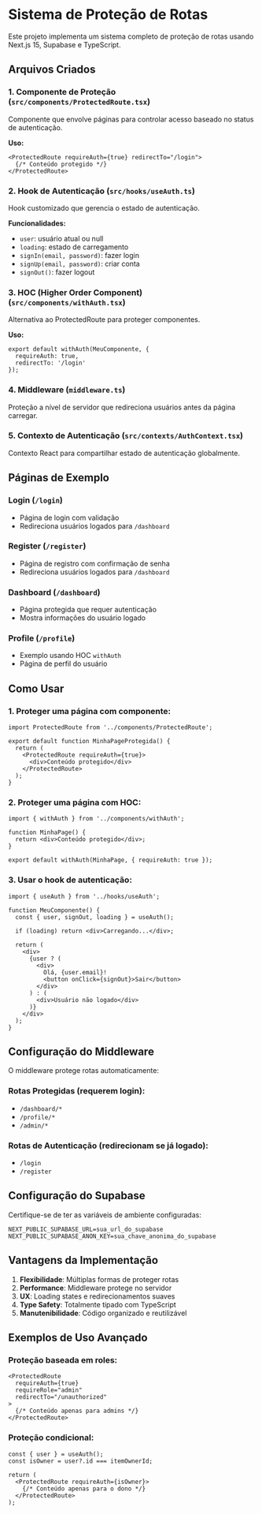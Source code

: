 # Sistema de Proteção de Rotas

Este projeto implementa um sistema completo de proteção de rotas usando Next.js 15, Supabase e TypeScript.

## Arquivos Criados

### 1. Componente de Proteção (`src/components/ProtectedRoute.tsx`)
Componente que envolve páginas para controlar acesso baseado no status de autenticação.

**Uso:**
```tsx
<ProtectedRoute requireAuth={true} redirectTo="/login">
  {/* Conteúdo protegido */}
</ProtectedRoute>
```

### 2. Hook de Autenticação (`src/hooks/useAuth.ts`)
Hook customizado que gerencia o estado de autenticação.

**Funcionalidades:**
- `user`: usuário atual ou null
- `loading`: estado de carregamento
- `signIn(email, password)`: fazer login
- `signUp(email, password)`: criar conta
- `signOut()`: fazer logout

### 3. HOC (Higher Order Component) (`src/components/withAuth.tsx`)
Alternativa ao ProtectedRoute para proteger componentes.

**Uso:**
```tsx
export default withAuth(MeuComponente, { 
  requireAuth: true, 
  redirectTo: '/login' 
});
```

### 4. Middleware (`middleware.ts`)
Proteção a nível de servidor que redireciona usuários antes da página carregar.

### 5. Contexto de Autenticação (`src/contexts/AuthContext.tsx`)
Contexto React para compartilhar estado de autenticação globalmente.

## Páginas de Exemplo

### Login (`/login`)
- Página de login com validação
- Redireciona usuários logados para `/dashboard`

### Register (`/register`)
- Página de registro com confirmação de senha
- Redireciona usuários logados para `/dashboard`

### Dashboard (`/dashboard`)
- Página protegida que requer autenticação
- Mostra informações do usuário logado

### Profile (`/profile`)
- Exemplo usando HOC `withAuth`
- Página de perfil do usuário

## Como Usar

### 1. Proteger uma página com componente:
```tsx
import ProtectedRoute from '../components/ProtectedRoute';

export default function MinhaPageProtegida() {
  return (
    <ProtectedRoute requireAuth={true}>
      <div>Conteúdo protegido</div>
    </ProtectedRoute>
  );
}
```

### 2. Proteger uma página com HOC:
```tsx
import { withAuth } from '../components/withAuth';

function MinhaPage() {
  return <div>Conteúdo protegido</div>;
}

export default withAuth(MinhaPage, { requireAuth: true });
```

### 3. Usar o hook de autenticação:
```tsx
import { useAuth } from '../hooks/useAuth';

function MeuComponente() {
  const { user, signOut, loading } = useAuth();
  
  if (loading) return <div>Carregando...</div>;
  
  return (
    <div>
      {user ? (
        <div>
          Olá, {user.email}!
          <button onClick={signOut}>Sair</button>
        </div>
      ) : (
        <div>Usuário não logado</div>
      )}
    </div>
  );
}
```

## Configuração do Middleware

O middleware protege rotas automaticamente:

### Rotas Protegidas (requerem login):
- `/dashboard/*`
- `/profile/*`
- `/admin/*`

### Rotas de Autenticação (redirecionam se já logado):
- `/login`
- `/register`

## Configuração do Supabase

Certifique-se de ter as variáveis de ambiente configuradas:

```env
NEXT_PUBLIC_SUPABASE_URL=sua_url_do_supabase
NEXT_PUBLIC_SUPABASE_ANON_KEY=sua_chave_anonima_do_supabase
```

## Vantagens da Implementação

1. **Flexibilidade**: Múltiplas formas de proteger rotas
2. **Performance**: Middleware protege no servidor
3. **UX**: Loading states e redirecionamentos suaves
4. **Type Safety**: Totalmente tipado com TypeScript
5. **Manutenibilidade**: Código organizado e reutilizável

## Exemplos de Uso Avançado

### Proteção baseada em roles:
```tsx
<ProtectedRoute 
  requireAuth={true}
  requireRole="admin"
  redirectTo="/unauthorized"
>
  {/* Conteúdo apenas para admins */}
</ProtectedRoute>
```

### Proteção condicional:
```tsx
const { user } = useAuth();
const isOwner = user?.id === itemOwnerId;

return (
  <ProtectedRoute requireAuth={isOwner}>
    {/* Conteúdo apenas para o dono */}
  </ProtectedRoute>
);
```
